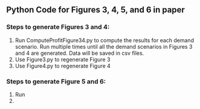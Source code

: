 ## Python Code for Figures 3, 4, 5, and 6 in paper

### Steps to generate Figures 3 and 4:
 1. Run ComputeProfitFigure34.py to compute the results for each demand scenario. Run multiple times until all the demand scenarios in Figures 3 and 4 are generated. Data will be saved in csv files.
 2. Use Figure3.py to regenerate Figure 3
 3. Use Figure4.py to regenerate Figure 4

### Steps to generate Figure 5 and 6:
1. Run
2. 

